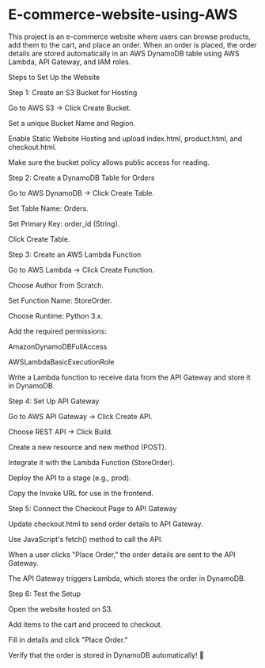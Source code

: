 # E-commerce-website-using-AWS

This project is an e-commerce website where users can browse products, add them to the cart, and place an order. When an order is placed, the order details are stored automatically in an AWS DynamoDB table using AWS Lambda, API Gateway, and IAM roles.

Steps to Set Up the Website

Step 1: Create an S3 Bucket for Hosting

Go to AWS S3 → Click Create Bucket.

Set a unique Bucket Name and Region.

Enable Static Website Hosting and upload index.html, product.html, and checkout.html.

Make sure the bucket policy allows public access for reading.

Step 2: Create a DynamoDB Table for Orders

Go to AWS DynamoDB → Click Create Table.

Set Table Name: Orders.

Set Primary Key: order_id (String).

Click Create Table.

Step 3: Create an AWS Lambda Function

Go to AWS Lambda → Click Create Function.

Choose Author from Scratch.

Set Function Name: StoreOrder.

Choose Runtime: Python 3.x.

Add the required permissions:

AmazonDynamoDBFullAccess

AWSLambdaBasicExecutionRole

Write a Lambda function to receive data from the API Gateway and store it in DynamoDB.

Step 4: Set Up API Gateway

Go to AWS API Gateway → Click Create API.

Choose REST API → Click Build.

Create a new resource and new method (POST).

Integrate it with the Lambda Function (StoreOrder).

Deploy the API to a stage (e.g., prod).

Copy the Invoke URL for use in the frontend.

Step 5: Connect the Checkout Page to API Gateway

Update checkout.html to send order details to API Gateway.

Use JavaScript's fetch() method to call the API.

When a user clicks "Place Order," the order details are sent to the API Gateway.

The API Gateway triggers Lambda, which stores the order in DynamoDB.

Step 6: Test the Setup

Open the website hosted on S3.

Add items to the cart and proceed to checkout.

Fill in details and click "Place Order."

Verify that the order is stored in DynamoDB automatically! 🎉

